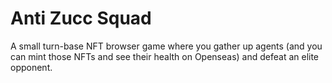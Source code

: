 # Anti Zucc Squad

A small turn-base NFT browser game where you gather up agents (and you can mint those NFTs and see their health on Openseas) and defeat an elite opponent.
